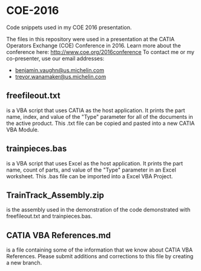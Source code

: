 # COE-2016
Code snippets used in my COE 2016 presentation.

The files in this repository were used in a presentation at the CATIA Operators Exchange (COE) Conference in 2016.
Learn more about the conference here: http://www.coe.org/2016conference
To contact me or my co-presenter, use our email addresses:
* benjamin.vaughn@us.michelin.com
* trevor.wanamaker@us.michelin.com

## freefileout.txt
is a VBA script that uses CATIA as the host application. It prints the part name, index, and value of the "Type" parameter for all of the documents in the active product. This .txt file can be copied and pasted into a new CATIA VBA Module.

## trainpieces.bas
is a VBA script that uses Excel as the host application. It prints the part name, count of parts, and value of the "Type" parameter in an Excel worksheet. This .bas file can be imported into a Excel VBA Project.

## TrainTrack_Assembly.zip
is the assembly used in the demonstration of the code demonstrated with freefileout.txt and trainpieces.bas.

## CATIA VBA References.md
is a file containing some of the information that we know about CATIA VBA References. Please submit additions and corrections to this file by creating a new branch.
